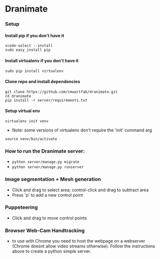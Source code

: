 # Dranimate

### Setup


#### Install pip if you don't have it
```
xcode-select --install
sudo easy_install pip
```

#### Install virtualenv if you don't have it
`sudo pip install virtualenv`


#### Clone repo and install dependencies
```
git clone https://github.com/cmuartfab/dranimate.git
cd dranimate
pip install -r server/requirements.txt
```

#### Setup virtual env
`virtualenv init venv`
* Note: some versions of virtualenv don't require the 'init' command arg

`source venv/bin/activate`


### How to run the Dranimate server:
* `python server/manage.py migrate`
* `python server/manage.py runserver`

### Image segmentation + Mesh generation
* Click and drag to select area; control-click and drag to subtract area
* Press 'p' to add a new control point

### Puppeteering
* Click and drag to move control points

### Browser Web-Cam Handtracking
* to use with Chrome you need to host the webpage on a webserver (Chrome doesnt allow video streams otherwise). Follow the instructions above to create a python simple server.

